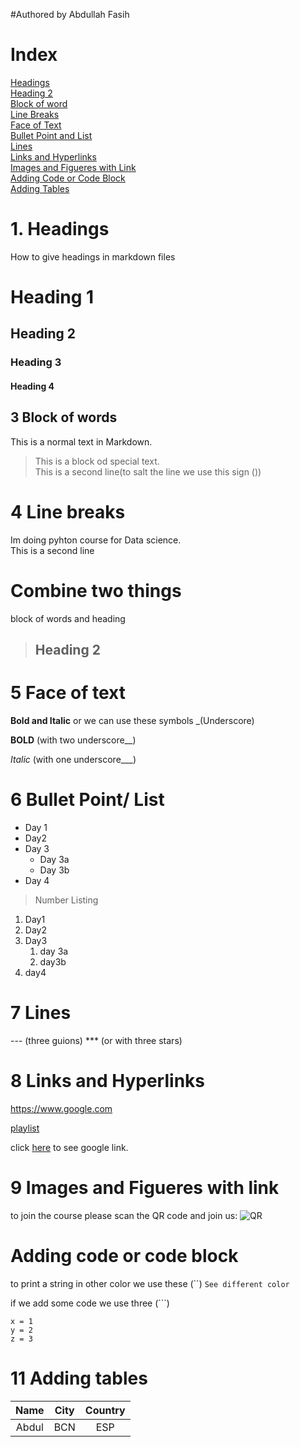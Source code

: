 #Authored by Abdullah Fasih

# Index  
[Headings](#1-headings)\
[Heading 2](#heading-2)\
[Block of word](#3-block-of-words)\
[Line Breaks](#4-line-breaks)\
[Face of Text](#5-face-of-text)\
[Bullet Point and List](#6-bullet-point-list)\
[Lines](#7-lines)\
[Links and Hyperlinks](#8-links-and-hyperlinks)\
[Images and Figueres with Link](#9-images-and-figueres-with-link)\
[Adding Code or Code  Block](#10-adding-code-or-code-block)\
[Adding  Tables](#11-adding-tables)



# 1. Headings
How to give headings in markdown files

# Heading 1
## Heading 2
### Heading 3
#### Heading 4

## 3 Block of words

This is a normal text in Markdown.

> This is a block od special text.\
> This is a second line(to salt the line we use this sign (\))
>
# 4 Line breaks
Im doing pyhton course for Data science.\
This is a second line
# Combine two things

block of words and heading

> ## Heading 2

# 5 Face of text

**Bold and Italic**
or we can use these symbols _(Underscore)

__BOLD__ (with two underscore__)

_Italic_  (with one underscore___)


# 6 Bullet Point/ List
- Day 1
- Day2
- Day 3
  - Day 3a
  - Day 3b
- Day 4
  
> Number Listing

1. Day1
2. Day2
3. Day3
   1. day 3a
   2. day3b
4. day4

# 7 Lines
--- (three guions)
*** (or with three stars)

# 8 Links and Hyperlinks

<https://www.google.com>

[playlist](https://www.google.com)

click [here](https://www.google.com) to see google link.

# 9 Images and Figueres with link

to join the course please scan the QR code and join us: ![QR](qr.png)

# Adding code or code block
to print a string in other color we use these  (``) `See different color`

if we add some code we use three (```)

```
x = 1
y = 2
z = 3
```

# 11 Adding tables
| Name | City | Country |
| :---: | :---: | :---: |
| Abdul | BCN | ESP |



